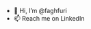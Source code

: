- 👋 Hi, I’m @faghfuri
- 📫 Reach me on LinkedIn

<!---
faghfuri/faghfuri is a ✨ special ✨ repository because its `README.md` (this file) appears on your GitHub profile.
You can click the Preview link to take a look at your changes.
--->
